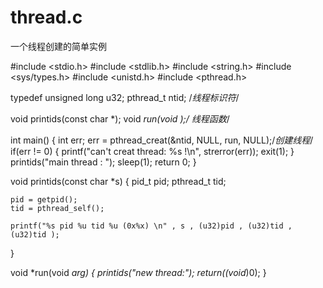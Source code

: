 thread.c
========

一个线程创建的简单实例

#include <stdio.h>
#include <stdlib.h>
#include <string.h>
#include <sys/types.h>
#include <unistd.h>
#include <pthread.h>

typedef unsigned long u32;
pthread_t ntid; /*线程标识符*/

void printids(const char *);
void *run(void *);/* 线程函数*/

int main()
{
    int err;
    err = pthread_creat(&ntid, NULL, run, NULL);/*创建线程*/
    if(err != 0)
    {
        printf("can't creat thread: %s !\n", strerror(err));
        exit(1);
    }
    printids("main thread : ");
    sleep(1);
    return 0;
}

void printids(const char *s)
{
    pid_t pid;
    pthread_t tid;
    
    pid = getpid();
    tid = pthread_self();
    
    printf("%s pid %u tid %u (0x%x) \n" , s , (u32)pid , (u32)tid , (u32)tid );
}

void *run(void *arg)
{
    printids("new thread:");
    return((void*)0);
}


